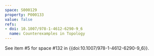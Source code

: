 ```yaml
---
space: S000129
property: P000133
value: false
refs:
- doi: 10.1007/978-1-4612-6290-9_6
  name: Counterexamples in Topology
---
```


See item #5 for space #132 in {{doi:10.1007/978-1-4612-6290-9_6}}.
